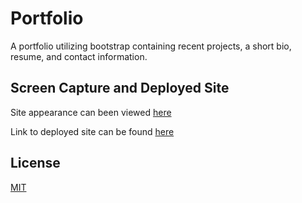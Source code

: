 # Portfolio

A portfolio utilizing bootstrap containing recent projects, a short bio, resume, and contact information.

## Screen Capture and Deployed Site

Site appearance can been viewed [here](./assets/img/portfoliopage.png)

Link to deployed site can be found [here](https://teastarling.github.io/revised-portfolio/)

## License
[MIT](https://choosealicense.com/licenses/mit/)